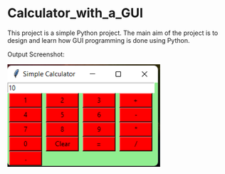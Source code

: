 # Calculator_with_a_GUI
This project is a simple Python project. The main aim of the project is to design and learn how GUI programming is done using Python.


Output Screenshot:

![GUI Calculator](/Output1/Output1.png)
